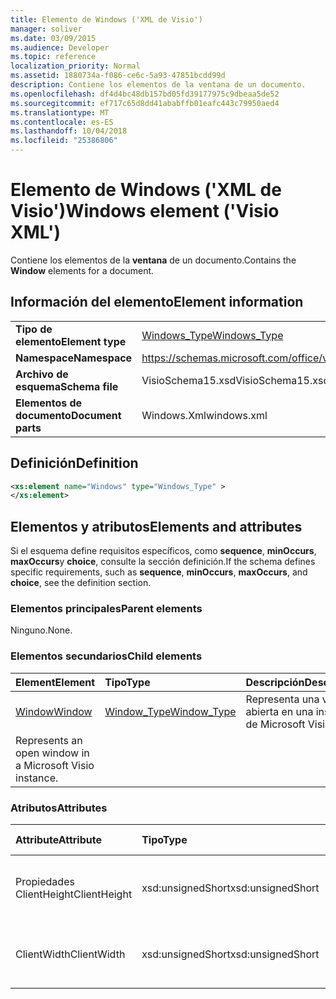 ```yaml
---
title: Elemento de Windows ('XML de Visio')
manager: soliver
ms.date: 03/09/2015
ms.audience: Developer
ms.topic: reference
localization_priority: Normal
ms.assetid: 1880734a-f086-ce6c-5a93-47851bcdd99d
description: Contiene los elementos de la ventana de un documento.
ms.openlocfilehash: df4d4bc48db157bd05fd39177975c9dbeaa5de52
ms.sourcegitcommit: ef717c65d8dd41ababffb01eafc443c79950aed4
ms.translationtype: MT
ms.contentlocale: es-ES
ms.lasthandoff: 10/04/2018
ms.locfileid: "25386806"
---
```

# <a name="windows-element-visio-xml"></a><span data-ttu-id="fa6dc-103">Elemento de Windows ('XML de Visio')</span><span class="sxs-lookup"><span data-stu-id="fa6dc-103">Windows element ('Visio XML')</span></span>

<span data-ttu-id="fa6dc-104">Contiene los elementos de la **ventana** de un documento.</span><span class="sxs-lookup"><span data-stu-id="fa6dc-104">Contains the **Window** elements for a document.</span></span> 
  
## <a name="element-information"></a><span data-ttu-id="fa6dc-105">Información del elemento</span><span class="sxs-lookup"><span data-stu-id="fa6dc-105">Element information</span></span>

|||
|:-----|:-----|
|<span data-ttu-id="fa6dc-106">**Tipo de elemento**</span><span class="sxs-lookup"><span data-stu-id="fa6dc-106">**Element type**</span></span> <br/> |[<span data-ttu-id="fa6dc-107">Windows_Type</span><span class="sxs-lookup"><span data-stu-id="fa6dc-107">Windows_Type</span></span>](windows_type-complextypevisio-xml.md) <br/> |
|<span data-ttu-id="fa6dc-108">**Namespace**</span><span class="sxs-lookup"><span data-stu-id="fa6dc-108">**Namespace**</span></span> <br/> |https://schemas.microsoft.com/office/visio/2012/main  <br/> |
|<span data-ttu-id="fa6dc-109">**Archivo de esquema**</span><span class="sxs-lookup"><span data-stu-id="fa6dc-109">**Schema file**</span></span> <br/> |<span data-ttu-id="fa6dc-110">VisioSchema15.xsd</span><span class="sxs-lookup"><span data-stu-id="fa6dc-110">VisioSchema15.xsd</span></span>  <br/> |
|<span data-ttu-id="fa6dc-111">**Elementos de documento**</span><span class="sxs-lookup"><span data-stu-id="fa6dc-111">**Document parts**</span></span> <br/> |<span data-ttu-id="fa6dc-112">Windows.Xml</span><span class="sxs-lookup"><span data-stu-id="fa6dc-112">windows.xml</span></span>  <br/> |
   
## <a name="definition"></a><span data-ttu-id="fa6dc-113">Definición</span><span class="sxs-lookup"><span data-stu-id="fa6dc-113">Definition</span></span>

```XML
<xs:element name="Windows" type="Windows_Type" >
</xs:element>
```

## <a name="elements-and-attributes"></a><span data-ttu-id="fa6dc-114">Elementos y atributos</span><span class="sxs-lookup"><span data-stu-id="fa6dc-114">Elements and attributes</span></span>

<span data-ttu-id="fa6dc-115">Si el esquema define requisitos específicos, como **sequence**, **minOccurs**, **maxOccurs**y **choice**, consulte la sección definición.</span><span class="sxs-lookup"><span data-stu-id="fa6dc-115">If the schema defines specific requirements, such as **sequence**, **minOccurs**, **maxOccurs**, and **choice**, see the definition section.</span></span> 
  
### <a name="parent-elements"></a><span data-ttu-id="fa6dc-116">Elementos principales</span><span class="sxs-lookup"><span data-stu-id="fa6dc-116">Parent elements</span></span>

<span data-ttu-id="fa6dc-117">Ninguno.</span><span class="sxs-lookup"><span data-stu-id="fa6dc-117">None.</span></span>
  
### <a name="child-elements"></a><span data-ttu-id="fa6dc-118">Elementos secundarios</span><span class="sxs-lookup"><span data-stu-id="fa6dc-118">Child elements</span></span>

|<span data-ttu-id="fa6dc-119">**Element**</span><span class="sxs-lookup"><span data-stu-id="fa6dc-119">**Element**</span></span>|<span data-ttu-id="fa6dc-120">**Tipo**</span><span class="sxs-lookup"><span data-stu-id="fa6dc-120">**Type**</span></span>|<span data-ttu-id="fa6dc-121">**Descripción**</span><span class="sxs-lookup"><span data-stu-id="fa6dc-121">**Description**</span></span>|
|:-----|:-----|:-----|
|[<span data-ttu-id="fa6dc-122">Window</span><span class="sxs-lookup"><span data-stu-id="fa6dc-122">Window</span></span>](window-element-windows_type-complextypevisio-xml.md) <br/> |[<span data-ttu-id="fa6dc-123">Window_Type</span><span class="sxs-lookup"><span data-stu-id="fa6dc-123">Window_Type</span></span>](window_type-complextypevisio-xml.md) <br/> |<span data-ttu-id="fa6dc-124">Representa una ventana abierta en una instancia de Microsoft Visio.
</span><span class="sxs-lookup"><span data-stu-id="fa6dc-124">Represents an open window in a Microsoft Visio instance.</span></span>  <br/> |
   
### <a name="attributes"></a><span data-ttu-id="fa6dc-125">Atributos</span><span class="sxs-lookup"><span data-stu-id="fa6dc-125">Attributes</span></span>

|<span data-ttu-id="fa6dc-126">**Attribute**</span><span class="sxs-lookup"><span data-stu-id="fa6dc-126">**Attribute**</span></span>|<span data-ttu-id="fa6dc-127">**Tipo**</span><span class="sxs-lookup"><span data-stu-id="fa6dc-127">**Type**</span></span>|<span data-ttu-id="fa6dc-128">**Obligatorio**</span><span class="sxs-lookup"><span data-stu-id="fa6dc-128">**Required**</span></span>|<span data-ttu-id="fa6dc-129">**Descripción**</span><span class="sxs-lookup"><span data-stu-id="fa6dc-129">**Description**</span></span>|<span data-ttu-id="fa6dc-130">**Valores posibles**</span><span class="sxs-lookup"><span data-stu-id="fa6dc-130">**Possible values**</span></span>|
|:-----|:-----|:-----|:-----|:-----|
|<span data-ttu-id="fa6dc-131">Propiedades ClientHeight</span><span class="sxs-lookup"><span data-stu-id="fa6dc-131">ClientHeight</span></span>  <br/> |<span data-ttu-id="fa6dc-132">xsd:unsignedShort</span><span class="sxs-lookup"><span data-stu-id="fa6dc-132">xsd:unsignedShort</span></span>  <br/> |<span data-ttu-id="fa6dc-133">opcional</span><span class="sxs-lookup"><span data-stu-id="fa6dc-133">optional</span></span>  <br/> |<span data-ttu-id="fa6dc-134">Representa el alto de un área de presentación</span><span class="sxs-lookup"><span data-stu-id="fa6dc-134">Represents the height dimension of a display area</span></span>  <br/> |<span data-ttu-id="fa6dc-135">Valores del tipo xsd:unsignedShort.</span><span class="sxs-lookup"><span data-stu-id="fa6dc-135">Values of the xsd:unsignedShort type.</span></span>  <br/> |
|<span data-ttu-id="fa6dc-136">ClientWidth</span><span class="sxs-lookup"><span data-stu-id="fa6dc-136">ClientWidth</span></span>  <br/> |<span data-ttu-id="fa6dc-137">xsd:unsignedShort</span><span class="sxs-lookup"><span data-stu-id="fa6dc-137">xsd:unsignedShort</span></span>  <br/> |<span data-ttu-id="fa6dc-138">opcional</span><span class="sxs-lookup"><span data-stu-id="fa6dc-138">optional</span></span>  <br/> |<span data-ttu-id="fa6dc-139">Representa el ancho de un área de presentación</span><span class="sxs-lookup"><span data-stu-id="fa6dc-139">Represents the width dimension of a display area</span></span>  <br/> |<span data-ttu-id="fa6dc-140">Valores del tipo xsd:unsignedShort.</span><span class="sxs-lookup"><span data-stu-id="fa6dc-140">Values of the xsd:unsignedShort type.</span></span>  <br/> |
   

